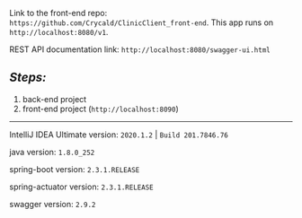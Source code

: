 Link to the front-end repo: `https://github.com/Crycald/ClinicClient_front-end`. This app runs on `http://localhost:8080/v1`.

REST API documentation link: `http://localhost:8080/swagger-ui.html`

_Steps:_
--
1. back-end project
2. front-end project (`http://localhost:8090`)

---

IntelliJ IDEA Ultimate version: `2020.1.2` | `Build 201.7846.76`

java version: `1.8.0_252`

spring-boot version: `2.3.1.RELEASE`

spring-actuator version: `2.3.1.RELEASE`

swagger version: `2.9.2`

